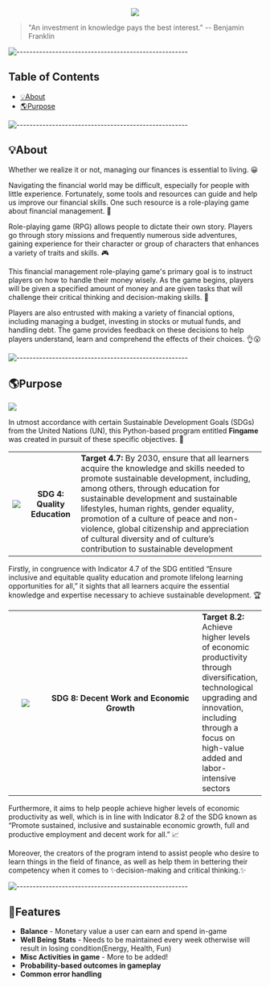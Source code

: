 
<p align="center">
  <img src="https://media.discordapp.net/attachments/767703443141427237/1090272876973785128/fingame_logo.png"/>
  
>  "An investment in knowledge pays the best interest." 
> -- Benjamin Franklin <br>
	
![-----------------------------------------------------](https://raw.githubusercontent.com/andreasbm/readme/master/assets/lines/rainbow.png)

## Table of Contents	
- [💡About ](#about---)
- [🌎Purpose ](#purpose------)
	
![-----------------------------------------------------](https://raw.githubusercontent.com/andreasbm/readme/master/assets/lines/rainbow.png)
	
 ## 💡About 

<p> Whether we realize it or not, managing our finances is essential to living. 😀</p>
	
<p> Navigating the financial world may be difficult, especially for people with little experience. Fortunately, some tools and resources can guide and help us improve our financial skills. One such resource is a role-playing game about financial management. 🤔</p>

<p> Role-playing game (RPG) allows people to dictate their own story. Players go through story missions and frequently numerous side adventures, gaining experience for their character or group of characters that enhances a variety of traits and skills. 🎮</p>
  
<p> This financial management role-playing game's primary goal is to instruct players on how to handle their money wisely. As the game begins, players will be given a specified amount of money and are given tasks that will challenge their critical thinking and decision-making skills. 💭</p>
	
<p> Players are also entrusted with making a variety of financial options, including managing a budget, investing in stocks or mutual funds, and handling debt. The game provides feedback on these decisions to help players understand, learn and comprehend the effects of their choices. 👌😮</p>

![-----------------------------------------------------](https://raw.githubusercontent.com/andreasbm/readme/master/assets/lines/rainbow.png)

 ## 🌎Purpose 

<img src="https://www.un.org/sustainabledevelopment/wp-content/uploads/2015/08/UNSustainableDevelopmentGoals_Brand-01.png"/>

<p> In utmost accordance with certain Sustainable Development Goals (SDGs) from the United Nations (UN), this Python-based program entitled <strong>Fingame</strong> was created in pursuit of these specific objectives. 📝</p> 

<table>
	<tr>
		<th><img src="https://www.un.org/sustainabledevelopment/wp-content/uploads/2015/05/E_SDG_Icons-04.jpg"/></th>
		<th>SDG 4: Quality Education</th>
		<td><strong>Target 4.7:</strong> By 2030, ensure that all learners acquire the knowledge and skills needed to promote sustainable development, including, among others, through education for sustainable development and sustainable lifestyles, human rights, gender equality, promotion of a culture of peace and non-violence, global citizenship and appreciation of cultural diversity and of culture’s contribution to sustainable development</td>
	</tr>
</table>

<p> Firstly, in congruence with Indicator 4.7 of the SDG entitled “Ensure inclusive and equitable quality education and promote lifelong learning opportunities for all,” it sights that all learners acquire the essential knowledge and expertise necessary to achieve sustainable development. 🏆</p>

<table>
	<colgroup>
       		<col span="1" style="width: 15%;">
       		<col span="1" style="width: 70%;">
       		<col span="1" style="width: 15%;">
    	</colgroup>
	<tr>
		<th><img src="https://www.un.org/sustainabledevelopment/wp-content/uploads/2015/05/E_SDG_Icons-08.jpg"/></th>
		<th>SDG 8: Decent Work and Economic Growth</th>
		<td><strong>Target 8.2:</strong> Achieve higher levels of economic productivity through diversification, technological upgrading and innovation, including through a focus on high-value added and labor-intensive sectors</td>
	</tr>
</table>

<p> Furthermore, it aims to help people achieve higher levels of economic productivity as well, which is in line with Indicator 8.2 of the SDG known as “Promote sustained, inclusive and sustainable economic growth, full and productive employment and decent work for all.” 📈 </p>

<p> Moreover, the creators of the program intend to assist people who desire to learn things in the field of finance, as well as help them in bettering their competency when it comes to ✨decision-making and critical thinking.✨  </p>

![-----------------------------------------------------](https://raw.githubusercontent.com/andreasbm/readme/master/assets/lines/rainbow.png)

## 🚀Features 

<ul>
  <li><b>Balance</b> - Monetary value a user can earn and spend in-game</li>
  <li><b>Well Being Stats</b> - Needs to be maintained every week otherwise will result in losing condition(Energy, Health, Fun)</li>
  <li><b>Misc Activities in game</b> - More to be added! </li>
  <li><b>Probability-based outcomes in gameplay</b></li>
  <li><b>Common error handling</b></li>
</ul>

